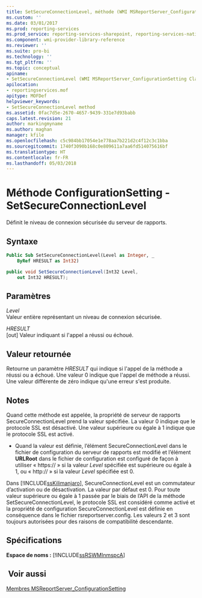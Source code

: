 ```yaml
---
title: SetSecureConnectionLevel, méthode (WMI MSReportServer_ConfigurationSetting) | Microsoft Docs
ms.custom: ''
ms.date: 03/01/2017
ms.prod: reporting-services
ms.prod_service: reporting-services-sharepoint, reporting-services-native
ms.component: wmi-provider-library-reference
ms.reviewer: ''
ms.suite: pro-bi
ms.technology: ''
ms.tgt_pltfrm: ''
ms.topic: conceptual
apiname:
- SetSecureConnectionLevel (WMI MSReportServer_ConfigurationSetting Class)
apilocation:
- reportingservices.mof
apitype: MOFDef
helpviewer_keywords:
- SetSecureConnectionLevel method
ms.assetid: 0fac7d5e-2670-4657-9439-331e7d93babb
caps.latest.revision: 21
author: markingmyname
ms.author: maghan
manager: kfile
ms.openlocfilehash: c5c984bb17054e1e778aa7b221d2c4f12c3c1bba
ms.sourcegitcommit: 1740f3090b168c0e809611a7aa6fd514075616bf
ms.translationtype: HT
ms.contentlocale: fr-FR
ms.lasthandoff: 05/03/2018
---
```

# <a name="configurationsetting-method---setsecureconnectionlevel"></a>Méthode ConfigurationSetting - SetSecureConnectionLevel
  Définit le niveau de connexion sécurisée du serveur de rapports.  
  
## <a name="syntax"></a>Syntaxe  
  
```vb  
Public Sub SetSecureConnectionLevel(Level as Integer, _  
    ByRef HRESULT as Int32)  
```  
  
```csharp  
public void SetSecureConnectionLevel(Int32 Level,   
    out Int32 HRESULT);  
```  
  
## <a name="parameters"></a>Paramètres  
 *Level*  
 Valeur entière représentant un niveau de connexion sécurisée.  
  
 *HRESULT*  
 [out] Valeur indiquant si l'appel a réussi ou échoué.  
  
## <a name="return-value"></a>Valeur retournée  
 Retourne un paramètre *HRESULT* qui indique si l'appel de la méthode a réussi ou a échoué. Une valeur 0 indique que l'appel de méthode a réussi. Une valeur différente de zéro indique qu'une erreur s'est produite.  
  
## <a name="remarks"></a>Notes   
 Quand cette méthode est appelée, la propriété de serveur de rapports SecureConnectionLevel prend la valeur spécifiée. La valeur 0 indique que le protocole SSL est désactivé. Une valeur supérieure ou égale à 1 indique que le protocole SSL est activé.  
  
-   Quand la valeur est définie, l’élément SecureConnectionLevel dans le fichier de configuration du serveur de rapports est modifié et l’élément **URLRoot** dans le fichier de configuration est configuré de façon à utiliser « https:// » si la valeur *Level* spécifiée est supérieure ou égale à 1, ou « http:// » si la valeur *Level* spécifiée est 0.  
  
 Dans [!INCLUDE[ssKilimanjaro](../../includes/sskilimanjaro-md.md)], SecureConnectionLevel est un commutateur d’activation ou de désactivation. La valeur par défaut est 0. Pour toute valeur supérieure ou égale à 1 passée par le biais de l’API de la méthode SetSecureConnectionLevel, le protocole SSL est considéré comme activé et la propriété de configuration SecureConnectionLevel est définie en conséquence dans le fichier rsreportserver.config. Les valeurs 2 et 3 sont toujours autorisées pour des raisons de compatibilité descendante.  
  
## <a name="requirements"></a>Spécifications  
 **Espace de noms :** [!INCLUDE[ssRSWMInmspcA](../../includes/ssrswminmspca-md.md)]  
  
## <a name="see-also"></a> Voir aussi  
 [Membres MSReportServer_ConfigurationSetting](../../reporting-services/wmi-provider-library-reference/msreportserver-configurationsetting-members.md)  
  
  
